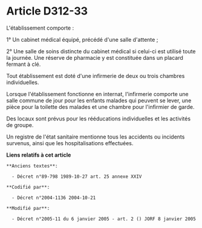 # Article D312-33

L'établissement comporte :

1° Un cabinet médical équipé, précédé d'une salle d'attente ;

2° Une salle de soins distincte du cabinet médical si celui-ci est utilisé toute la journée. Une réserve de pharmacie y est
constituée dans un placard fermant à clé.

Tout établissement est doté d'une infirmerie de deux ou trois chambres individuelles.

Lorsque l'établissement fonctionne en internat, l'infirmerie comporte une salle commune de jour pour les enfants malades qui
peuvent se lever, une pièce pour la toilette des malades et une chambre pour l'infirmier de garde.

Des locaux sont prévus pour les rééducations individuelles et les activités de groupe.

Un registre de l'état sanitaire mentionne tous les accidents ou incidents survenus, ainsi que les hospitalisations
effectuées.

**Liens relatifs à cet article**

	**Anciens textes**:

	  - Décret n°89-798 1989-10-27 art. 25 annexe XXIV

	**Codifié par**:

	  - Décret n°2004-1136 2004-10-21

	**Modifié par**:

	  - Décret n°2005-11 du 6 janvier 2005 - art. 2 () JORF 8 janvier 2005
